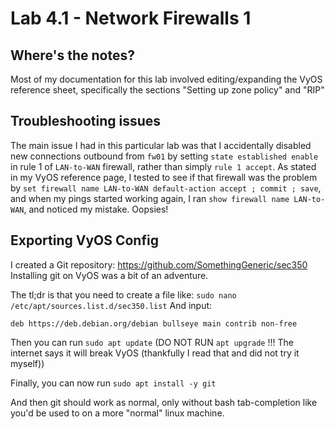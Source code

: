 # Lab 4.1 - Network Firewalls 1

## Where's the notes?
Most of my documentation for this lab involved editing/expanding the VyOS reference sheet, specifically the sections "Setting up zone policy" and "RIP"

## Troubleshooting issues
The main issue I had in this particular lab was that I accidentally disabled new connections outbound from `fw01` by setting `state established enable` in rule 1 of `LAN-to-WAN` firewall, rather than simply `rule 1 accept`. 
As stated in my VyOS reference page, I tested to see if that firewall was the problem by `set firewall name LAN-to-WAN default-action accept ; commit ; save`, and when my pings started working again, I ran `show firewall name LAN-to-WAN`, and noticed my mistake. Oopsies!

## Exporting VyOS Config
I created a Git repository: https://github.com/SomethingGeneric/sec350 
Installing git on VyOS was a bit of an adventure. 

The tl;dr is that you need to create a file like: `sudo nano /etc/apt/sources.list.d/sec350.list` 
And input:
```
deb https://deb.debian.org/debian bullseye main contrib non-free
```

Then you can run `sudo apt update` (DO NOT RUN `apt upgrade` !!! The internet says it will break VyOS (thankfully I read that and did not try it myself))

Finally, you can now run `sudo apt install -y git`

And then git should work as normal, only without bash tab-completion like you'd be used to on a more "normal" linux machine.